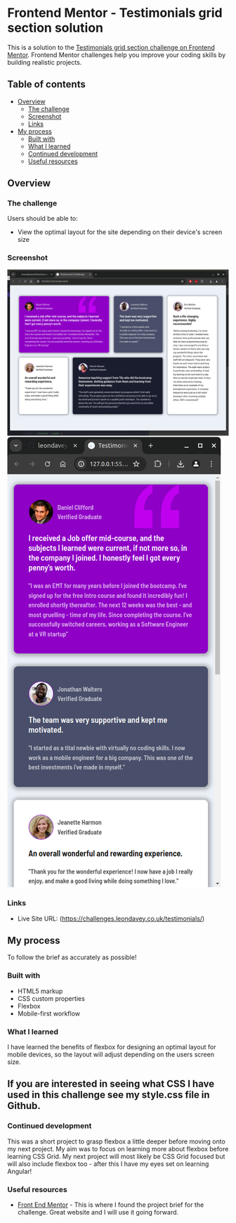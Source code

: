 # Frontend Mentor - Testimonials grid section solution

This is a solution to the [Testimonials grid section challenge on Frontend Mentor](https://www.frontendmentor.io/challenges/testimonials-grid-section-Nnw6J7Un7). Frontend Mentor challenges help you improve your coding skills by building realistic projects.

## Table of contents

- [Overview](#overview)
  - [The challenge](#the-challenge)
  - [Screenshot](#screenshot)
  - [Links](#links)
- [My process](#my-process)
  - [Built with](#built-with)
  - [What I learned](#what-i-learned)
  - [Continued development](#continued-development)
  - [Useful resources](#useful-resources)

## Overview

### The challenge

Users should be able to:

- View the optimal layout for the site depending on their device's screen size

### Screenshot

![](./images/screenshot.png)
![](./images/screenshot-mobile.png)

### Links

- Live Site URL: (https://challenges.leondavey.co.uk/testimonials/)

## My process

To follow the brief as accurately as possible!

### Built with

- HTML5 markup
- CSS custom properties
- Flexbox
- Mobile-first workflow

### What I learned

I have learned the benefits of flexbox for designing an optimal layout for mobile devices, so the layout will adjust depending on the users screen size.

<h2>
  If you are interested in seeing what CSS I have used in this challenge see my style.css file in Github.
</h2>

### Continued development

This was a short project to grasp flexbox a little deeper before moving onto my next project. My aim was to focus on learning more about flexbox before learning CSS Grid. My next project will most likely be CSS Grid focused but will also include flexbox too - after this I have my eyes set on learning Angular!

### Useful resources

- [Front End Mentor](https://www.frontendmentor.io/challenges/testimonials-grid-section-Nnw6J7Un7/hub) - This is where I found the project brief for the challenge. Great website and I will use it going forward.
